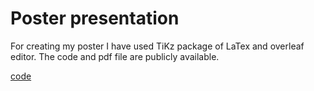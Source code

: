 Poster presentation
==================
For creating my poster I have used 
TiKz package of LaTex and overleaf
editor. The code and pdf file are publicly available.

[code](https://github.com/SalmaKazemiRashed/Poster.git)
